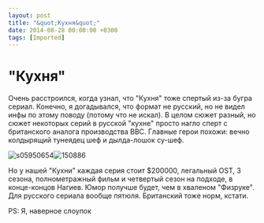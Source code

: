 ```yaml
---
layout: post
title: "&quot;Кухня&quot;"
date: 2014-08-28 00:00:00 +0300
tags: [Imported]
---
```

# "Кухня"

Очень расстроился, когда узнал, что "Кухня" тоже спертый из-за бугра сериал. Конечно, я догадывался, что формат не русский, но не видел инфы по этому поводу (потому что не искал). В целом сюжет разный, но сюжет некоторых серий в русской "кухне" просто нагло сперт с британского аналога производства BBC. Главные герои похожи: вечно колдырящий тунеядец шеф и дылда-лошок су-шеф.  

![s05950654](http://ic.pics.livejournal.com/vlaimspb/71326704/4987/4987_600.jpg "s05950654")![150886](http://ic.pics.livejournal.com/vlaimspb/71326704/5217/5217_600.jpg "150886")

Но у нашей "Кухни" каждая серия стоит $200000, легальный OST, 3 сезона, полнометражный фильм и четвертый сезон на подходе, в конце-концов Нагиев. Юмор получше будет, чем в хваленом "Физруке". Для русского сериала вообще пятюля. Британский тоже норм, кстати. 

PS: Я, наверное слоупок